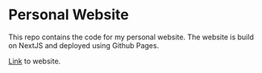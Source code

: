 # Personal Website 

This repo contains the code for my personal website. The website is build on NextJS and deployed using Github Pages. 

[Link](https://mforstenhaeusler.github.io/personal-website) to website.
